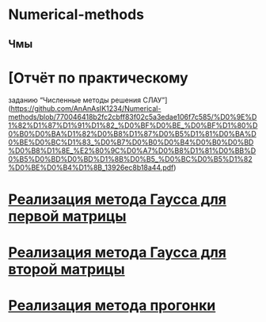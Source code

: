 # Numerical-methods
## Чмы

# [Отчёт по практическому
заданию “Численные методы
решения СЛАУ”](https://github.com/AnAnAsIK1234/Numerical-methods/blob/770046418b2fc2cbff83f02c5a3edae106f7c585/%D0%9E%D1%82%D1%87%D1%91%D1%82_%D0%BF%D0%BE_%D0%BF%D1%80%D0%B0%D0%BA%D1%82%D0%B8%D1%87%D0%B5%D1%81%D0%BA%D0%BE%D0%BC%D1%83_%D0%B7%D0%B0%D0%B4%D0%B0%D0%BD%D0%B8%D1%8E_%E2%80%9C%D0%A7%D0%B8%D1%81%D0%BB%D0%B5%D0%BD%D0%BD%D1%8B%D0%B5_%D0%BC%D0%B5%D1%82%D0%BE%D0%B4%D1%8B_13926ec8b18a44.pdf)  
# [Реализация метода Гаусса для первой матрицы](https://github.com/AnAnAsIK1234/Numerical-methods/blob/904c538f8b0a9988d703ad9b08e08e41f1861d4d/gauss1.c)

# [Реализация метода Гаусса для второй матрицы](https://github.com/AnAnAsIK1234/Numerical-methods/blob/904c538f8b0a9988d703ad9b08e08e41f1861d4d/gauss2.c)

# [Реализация метода прогонки](https://github.com/AnAnAsIK1234/Numerical-methods/blob/904c538f8b0a9988d703ad9b08e08e41f1861d4d/sweepmethod.c)
